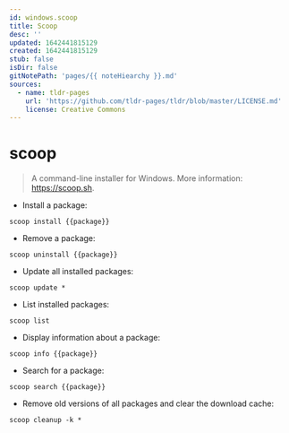 ```yaml
---
id: windows.scoop
title: Scoop
desc: ''
updated: 1642441815129
created: 1642441815129
stub: false
isDir: false
gitNotePath: 'pages/{{ noteHiearchy }}.md'
sources:
  - name: tldr-pages
    url: 'https://github.com/tldr-pages/tldr/blob/master/LICENSE.md'
    license: Creative Commons
---
```

# scoop

> A command-line installer for Windows.
> More information: <https://scoop.sh>.

- Install a package:

`scoop install {{package}}`

- Remove a package:

`scoop uninstall {{package}}`

- Update all installed packages:

`scoop update *`

- List installed packages:

`scoop list`

- Display information about a package:

`scoop info {{package}}`

- Search for a package:

`scoop search {{package}}`

- Remove old versions of all packages and clear the download cache:

`scoop cleanup -k *`

